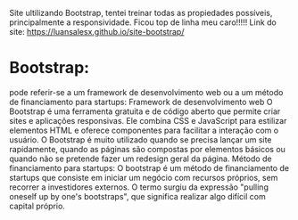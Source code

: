Site ultilizando Bootstrap, tentei treinar todas as propiedades possíveis, principalmente a responsividade.
Ficou top de linha meu caro!!!!!
Link do site: https://luansalesx.github.io/site-bootstrap/

# Bootstrap:
pode referir-se a um framework de desenvolvimento web ou a um método de financiamento para startups: Framework de desenvolvimento web
O Bootstrap é uma ferramenta gratuita e de código aberto que permite criar sites e aplicações responsivas. Ele combina CSS e JavaScript para estilizar elementos HTML e oferece componentes para facilitar a interação com o usuário. O Bootstrap é muito utilizado quando se precisa lançar um site rapidamente, quando as páginas são compostas por elementos básicos ou quando não se pretende fazer um redesign geral da página. 
Método de financiamento para startups:
O bootstrap é um método de financiamento de startups que consiste em iniciar um negócio com recursos próprios, sem recorrer a investidores externos. O termo surgiu da expressão "pulling oneself up by one's bootstraps", que significa realizar algo difícil com capital próprio. 
